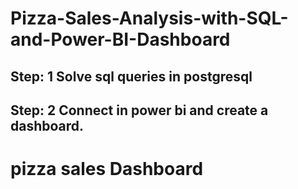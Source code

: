 # Pizza-Sales-Analysis-with-SQL-and-Power-BI-Dashboard

## Step: 1 Solve sql queries in postgresql 
## Step: 2 Connect in power bi and create a dashboard.

# pizza sales Dashboard
